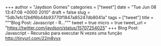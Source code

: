 
+++
author = "Jaydson Gomes"
categories = ["tweet"]
date = "Tue Jun 08 13:47:08 +0000 2010"
draft = false
slug = "5db7efc12b6f6b44b93770f1847a85247db8041a"
tags = ["tweet"]
title = """Blog Post: Javascript - R..."""
tweet = true
micro = true
tweet_url = "https://twitter.com/jaydson/status/15707254025"
+++
Blog Post: Javascript - Recursão para executar N vezes uma função http://tinyurl.com/22m8yyx
